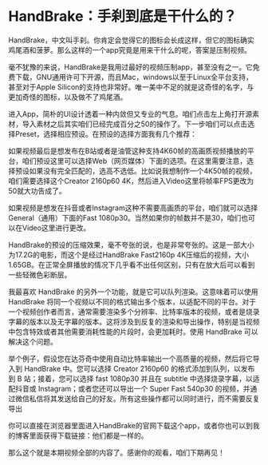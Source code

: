 # HandBrake：手刹到底是干什么的？

HandBrake，中文叫手刹。你肯定会觉得它的图标会长成这样，但它的图标确实鸡尾酒和菠萝。那么这样的一个app究竟是用来干什么的呢，答案是压制视频。

毫不犹豫的来说，HandBrake是我用过最好的视频压制app，甚至没有之一。它免费下载，GNU通用许可下开源，而且Mac，windows以至于Linux全平台支持，甚至对于Apple Silicon的支持也非常好。唯一美中不足的就是这奇怪的名字，与更加奇怪的图标，以及做不了鸡尾酒。

进入App，简朴的UI设计透着一种内敛但又专业的气息。咱们点击左上角打开源素材，导入素材之后其实咱们已经完成百分之50的操作了。下一步咱们可以点击选择Preset，选择相应预设。在预设的选择方面我有几个推荐：

如果视频最后是想发布在B站或者是油管这种支持4K60帧的高画质视频播放的平台，咱们预设这里可以选择Web（网页媒体）下面的选项。在这里需要注意，选择预设如果没有完全匹配的，选高不选低。比如说我想制作一个4K50帧的视频，咱们需要选择这个Creator 2160p60 4K，然后进入Video这里将帧率FPS更改为50就大功告成了。

如果视频是想发在抖音或者Instagram这种不需要高画质的平台，咱们就可以选择General（通用）下面的Fast 1080p30。当然如果你的帧数并不是30，咱们也可以在Video这里进行更改。

HandBrake的预设的压缩效果，毫不夸张的说，也是非常夸张的。这是一部大小为17.2G的电影，而这个是经过HandBrake Fast2160p 4K压缩后的视频，大小1.65GB。在正常全屏播放的情况下几乎看不出任何区别，只有在放大后可以看到一些轻微色彩断层。

我最喜欢 HandBrake 的另外一个功能，就是它可以队列渲染。这意味着可以使用 HandBrake 将同一个视频以不同的格式输出多个版本，以适配不同的平台。对于一个视频创作者而言，通常需要渲染多个分辨率、比特率版本的视频，或者是烧录字幕的版本以及无字幕的版本。这将涉及到反复的渲染和导出操作，特别是当视频中包含特效或者其他需要消耗性能的片段时，会更加耗时。使用 HandBrake 可以解决这个问题。

举个例子，假设您在达芬奇中使用自动比特率输出一个高质量的视频，然后将它导入到 HandBrake 中。您可以选择 Creator 2160p60 的格式添加到队列，以发布到 B 站；接着，您可以选择 fast 1080p30 并且在 subtitle 中选择烧录字幕，以适配抖音或 Instagram；或者您还可以导出一个 Super Fast 540p30 的视频，并通过微信私信将其发送给自己的好友。所有这些操作都可以同时进行，而不需要反复导出

你可以直接在浏览器里面进入HandBrake的官网下载这个app，或者你也可以到我的博客里面获得下载链接：他们都是一样的。

那么这个就是本期视频全部的内容了。感谢你的观看，咱们下期再见！